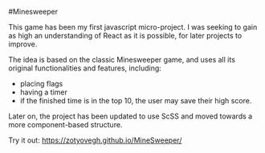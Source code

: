 #Minesweeper

This game has been my first javascript micro-project. I was seeking to gain as high an understanding of React as it is possible, for later projects to improve.

The idea is based on the classic Minesweeper game, and uses all its original functionalities and features, including:
* placing flags
* having a timer
* if the finished time is in the top 10, the user may save their high score.

Later on, the project has been updated to use ScSS and moved towards a more component-based structure.

Try it out: https://zotyovegh.github.io/MineSweeper/

